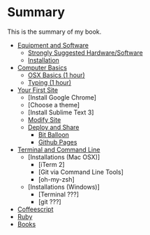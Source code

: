 # Summary

This is the summary of my book.

* [Equipment and Software](equipment_and_software/README.md)
   * [Strongly Suggested Hardware/Software](equipment_and_software/strongly_suggested_hardwaresoftware.md)
   * [Installation](equipment_and_software/installation.md)
* [Computer Basics](computer_basics/README.md)
   * [OSX Basics (1 hour)](computer_basics/osx_basics_1_hour.md)
   * [Typing (1 hour)](computer_basics/typing_1_hour.md)
* [Your First Site](first_site/README.md)
  * [Install Google Chrome]
  * [Choose a theme]
  * [Install Sublime Text 3]
  * [Modify Site](first_site/modify.md)
  * [Deploy and Share](first_site/deployment.md)
    * [Bit Balloon](first_site/deployment/bit_balloon.md)
    * [Github Pages](first_site/deployment/github_pages.md)
* [Terminal and Command Line](terminal/README.md)
  * [Installations (Mac OSX)]
    * [iTerm 2]
    * [Git via Command Line Tools]
    * [oh-my-zsh]
  * [Installations (Windows)]
    * [Terminal ???]
    * [git ???]
* [Coffeescript](coffeescript/README.md)
* [Ruby](ruby/README.md)
* [Books](books/README.md)

